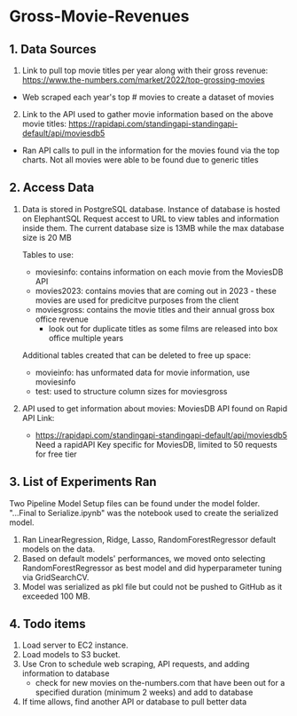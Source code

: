 # Gross-Movie-Revenues


## 1. Data Sources

1. Link to pull top movie titles per year along with their gross revenue: https://www.the-numbers.com/market/2022/top-grossing-movies
- Web scraped each year's top # movies to create a dataset of movies
2. Link to the API used to gather movie information based on the above movie titles:  https://rapidapi.com/standingapi-standingapi-default/api/moviesdb5
- Ran API calls to pull in the information for the movies found via the top charts. Not all movies were able to be found due to generic titles

## 2. Access Data 
1. Data is stored in PostgreSQL database. Instance of database is hosted on ElephantSQL
   Request accest to URL to view tables and information inside them.
   The current database size is 13MB while the max database size is 20 MB
   
   Tables to use:
    - moviesinfo:  contains information on each movie from the MoviesDB API
    - movies2023:  contains movies that are coming out in 2023 - these movies are used for predicitve purposes from the client
    - moviesgross: contains the movie titles and their annual gross box office revenue
      - look out for duplicate titles as some films are released into box office multiple years

   Additional tables created that can be deleted to free up space:
    - movieinfo: has unformated data for movie information, use moviesinfo
    - test:      used to structure column sizes for moviesgross
    
2. API used to get information about movies:
   MoviesDB API found on Rapid API
   Link:
   - https://rapidapi.com/standingapi-standingapi-default/api/moviesdb5
   Need a rapidAPI Key specific for MoviesDB, limited to 50 requests for free tier

## 3. List of Experiments Ran

Two Pipeline Model Setup files can be found under the model folder. "...Final to Serialize.ipynb" was the notebook used to create the serialized model.

1. Ran LinearRegression, Ridge, Lasso, RandomForestRegressor default models on the data.
2. Based on default models' performances, we moved onto selecting RandomForestRegressor as best model and did hyperparameter tuning via GridSearchCV. 
3. Model was serialized as pkl file but could not be pushed to GitHub as it exceeded 100 MB.

## 4. Todo items

1. Load server to EC2 instance.
2. Load models to S3 bucket.
3. Use Cron to schedule web scraping, API requests, and adding information to database
   - check for new movies on the-numbers.com that have been out for a specified duration (minimum 2 weeks) and add to database
4. If time allows, find another API or database to pull better data